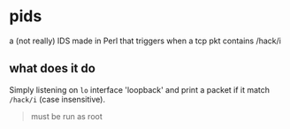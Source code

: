 # pids
a (not really) IDS made in Perl that triggers when a tcp pkt contains /hack/i

## what does it do
Simply listening on `lo` interface 'loopback' and print a packet if it
match `/hack/i` (case insensitive).

> must be run as root
